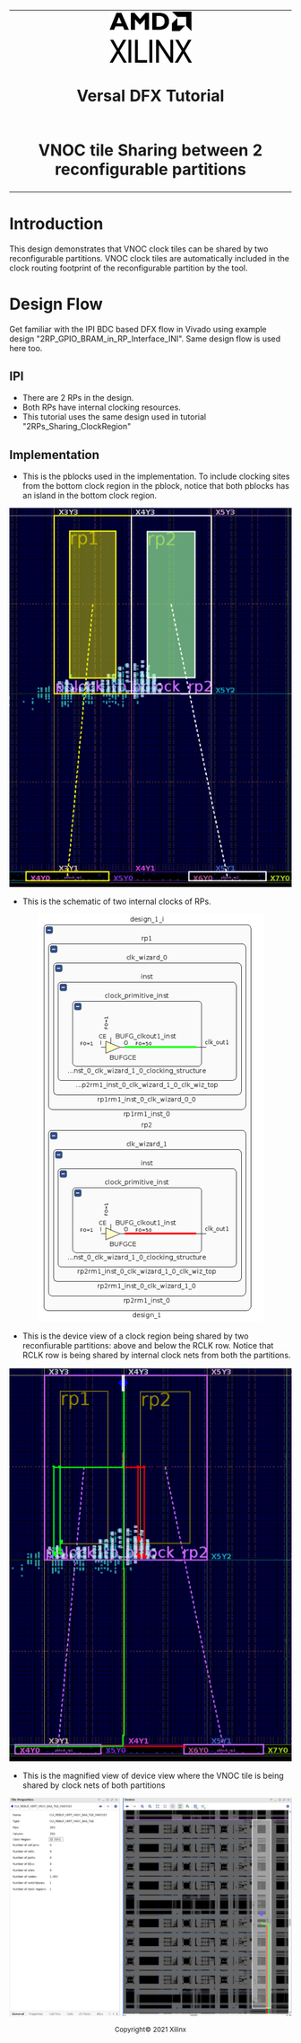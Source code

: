 ﻿<table>
 <tr>
   <td align="center"><img src="https://github.com/Xilinx/Image-Collateral/blob/main/xilinx-logo.png?raw=true" width="30%"/><h1>Versal DFX Tutorial</h1>
   </td>
 </tr>
 <tr>
 <td align="center"><h1>VNOC tile Sharing between 2 reconfigurable partitions</h1>
 </td>
 </tr>
</table>

# Introduction

This design demonstrates that VNOC clock tiles can be shared by two reconfigurable partitions. VNOC clock tiles are automatically included in the clock routing footprint of the reconfigurable partition by the tool. 

# Design Flow

Get familiar with the IPI BDC based DFX flow in Vivado using example design "2RP_GPIO_BRAM_in_RP_Interface_INI". Same design flow is used here too.

## IPI 

- There are 2 RPs in the design.
- Both RPs have internal clocking resources.
- This tutorial uses the same design used in tutorial "2RPs_Sharing_ClockRegion"

## Implementation 

- This is the pblocks used in the implementation. To include clocking sites from the bottom clock region in the pblock, notice that both pblocks has an island in the bottom clock region. 

<p align="center">
  <img src="./images/pblocks.png?raw=true" alt="pblocks"/>
</p>

- This is the schematic of two internal clocks of RPs.

<p align="center">
  <img src="./images/vnoc_sharing_schematic.png?raw=true" alt="vnoc_sharing_schematic"/>
</p>

-  This is the device view of a clock region being shared by two reconfiurable partitions: above and below the RCLK row. Notice that RCLK row is being shared by internal clock nets from both the partitions.

<p align="center">
  <img src="./images/vnoc_tile_sharing.png?raw=true" alt="vnoc_sharing"/>
</p>

- This is the magnified view of device view where the VNOC tile is being shared by clock nets of both partitions

<p align="center">
  <img src="./images/voc_shared_tile.png?raw=true" alt="voc_shared_tile"/>
</p>

<p align="center"><sup>Copyright&copy; 2021 Xilinx</sup></p>
